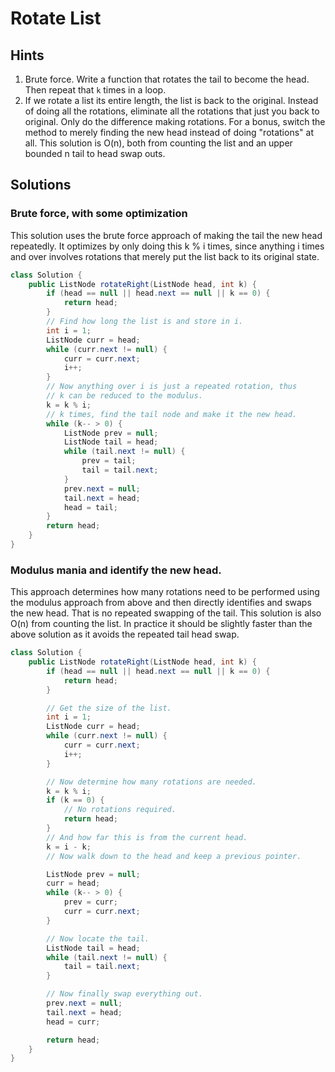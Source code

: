 # Rotate List

## Hints

1. Brute force. Write a function that rotates the tail to become the head.
   Then repeat that `k` times in a loop.
1. If we rotate a list its entire length, the list is back to the original.
   Instead of doing all the rotations, eliminate all the rotations that just
   you back to original. Only do the difference making rotations. For a bonus,
   switch the method to merely finding the new head instead of doing
   "rotations" at all. This solution is O(n), both from counting the list and
   an upper bounded n tail to head swap outs.

## Solutions

### Brute force, with some optimization

This solution uses the brute force approach of making the tail the new
head repeatedly. It optimizes by only doing this k % i times, since
anything i times and over involves rotations that merely put the list
back to its original state.

```java
class Solution {
    public ListNode rotateRight(ListNode head, int k) {
        if (head == null || head.next == null || k == 0) {
            return head;
        }
        // Find how long the list is and store in i.
        int i = 1;
        ListNode curr = head;
        while (curr.next != null) {
            curr = curr.next;
            i++;
        }
        // Now anything over i is just a repeated rotation, thus
        // k can be reduced to the modulus.
        k = k % i;
        // k times, find the tail node and make it the new head.
        while (k-- > 0) {
            ListNode prev = null;
            ListNode tail = head;
            while (tail.next != null) {
                prev = tail;
                tail = tail.next;
            }
            prev.next = null;
            tail.next = head;
            head = tail;
        }
        return head;
    }
}
```

### Modulus mania and identify the new head.

This approach determines how many rotations need to be performed using
the modulus approach from above and then directly identifies and swaps
the new head. That is no repeated swapping of the tail. This solution
is also O(n) from counting the list. In practice it should be slightly
faster than the above solution as it avoids the repeated tail head swap.

```java
class Solution {
    public ListNode rotateRight(ListNode head, int k) {
        if (head == null || head.next == null || k == 0) {
            return head;
        }

        // Get the size of the list.
        int i = 1;
        ListNode curr = head;
        while (curr.next != null) {
            curr = curr.next;
            i++;
        }

        // Now determine how many rotations are needed.
        k = k % i;
        if (k == 0) {
            // No rotations required.
            return head;
        }
        // And how far this is from the current head.
        k = i - k;
        // Now walk down to the head and keep a previous pointer.

        ListNode prev = null;
        curr = head;
        while (k-- > 0) {
            prev = curr;
            curr = curr.next;
        }

        // Now locate the tail.
        ListNode tail = head;
        while (tail.next != null) {
            tail = tail.next;
        }

        // Now finally swap everything out.
        prev.next = null;
        tail.next = head;
        head = curr;

        return head;
    }
}
```
